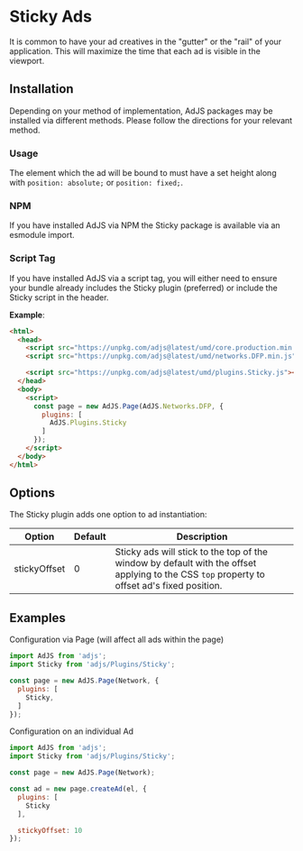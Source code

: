 # Sticky Ads
It is common to have your ad creatives in the "gutter" or the "rail" of your application.
This will maximize the time that each ad is visible in the viewport.

## Installation
Depending on your method of implementation, AdJS packages may be installed via different methods.
Please follow the directions for your relevant method.

### Usage
The element which the ad will be bound to must have a set height along with `position: absolute;` or `position: fixed;`.

### NPM
If you have installed AdJS via NPM the Sticky package is available via an esmodule import.

### Script Tag
If you have installed AdJS via a script tag, you will either need to ensure your bundle already
includes the Sticky plugin (preferred) or include the Sticky script in the header.

__Example__:
```html
<html>
  <head>
    <script src="https://unpkg.com/adjs@latest/umd/core.production.min.js"></script>
    <script src="https://unpkg.com/adjs@latest/umd/networks.DFP.min.js"></script>

    <script src="https://unpkg.com/adjs@latest/umd/plugins.Sticky.js"></script>
  </head>
  <body>
    <script>
      const page = new AdJS.Page(AdJS.Networks.DFP, {
        plugins: [
          AdJS.Plugins.Sticky
        ]
      });
    </script>
  </body>
</html>
```

## Options
The Sticky plugin adds one option to ad instantiation:

|Option|Default|Description|
|---|---|---|
|stickyOffset|0|Sticky ads will stick to the top of the window by default with the offset applying to the CSS `top` property to offset ad's fixed position.|

## Examples

Configuration via Page (will affect all ads within the page)
```js
import AdJS from 'adjs';
import Sticky from 'adjs/Plugins/Sticky';

const page = new AdJS.Page(Network, {
  plugins: [
    Sticky,
  ]
});
```

Configuration on an individual Ad
```js
import AdJS from 'adjs';
import Sticky from 'adjs/Plugins/Sticky';

const page = new AdJS.Page(Network);

const ad = new page.createAd(el, {
  plugins: [
    Sticky
  ],

  stickyOffset: 10
});
```
